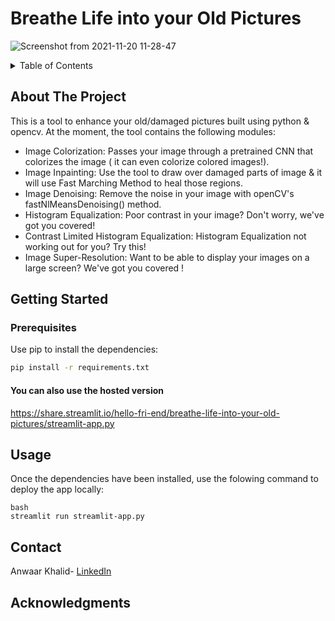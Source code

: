 
# Breathe Life into your Old Pictures 

![Screenshot from 2021-11-20 11-28-47](https://user-images.githubusercontent.com/43880587/142716543-9ef6f478-7cca-43c6-b9cb-ce73902d0b11.png)



<!-- TABLE OF CONTENTS -->
<details>
  <summary>Table of Contents</summary>
  <ol>
    <li>
      <a href="#about-the-project">About The Project</a>
    </li>
    <li>
      <a href="#getting-started">Getting Started</a>
      <ul>
        <li><a href="#prerequisites">Prerequisites</a></li>
      </ul>
        <ul>
        <li><a href="#usage">Usage</a></li>
      </ul>
    </li>
    <li><a href="#contact">Contact</a></li>
    <li><a href="#acknowledgments">Acknowledgments</a></li>
  </ol>
</details>



<!-- ABOUT THE PROJECT -->
## About The Project

This is a tool to enhance your old/damaged pictures built using python & opencv. At the moment, the tool contains the following modules:
* Image Colorization: Passes your image through a pretrained CNN that colorizes the image ( it can even colorize colored images!). 
* Image Inpainting: Use the tool to draw over damaged parts of image & it will use Fast Marching Method to heal those regions.
* Image Denoising: Remove the noise in your image with openCV's fastNlMeansDenoising() method.
* Histogram Equalization: Poor contrast in your image? Don't worry, we've got you covered!
* Contrast Limited Histogram Equalization: Histogram Equalization not working out for you? Try this!
* Image Super-Resolution: Want to be able to display your images on a large screen? We've got you covered !  




<!-- GETTING STARTED -->
## Getting Started

### Prerequisites
Use pip to install the dependencies:
``` bash
pip install -r requirements.txt
```

#### You can also use the hosted version
https://share.streamlit.io/hello-fri-end/breathe-life-into-your-old-pictures/streamlit-app.py


<!-- USAGE EXAMPLES -->
## Usage

Once the dependencies have been installed, use the folowing command to deploy the app locally:
```
bash
streamlit run streamlit-app.py
```



<!-- CONTACT -->
## Contact

Anwaar Khalid- [LinkedIn](https://www.linkedin.com/in/anwaar-khalid/) 


<!-- ACKNOWLEDGMENTS -->
## Acknowledgments




